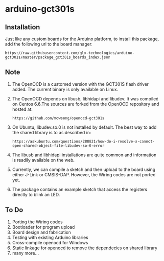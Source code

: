 # arduino-gct301s

## Installation
Just like any custom boards for the Arduino platform, to install this package, add the following url to the board manager:

`https://raw.githubusercontent.com/glx-technologies/arduino-gct301s/master/package_gct301s_boards_index.json`

## Note
1. The OpenOCD is a customed version with the GCT301S flash driver added. The current binary is only available on Linux.
2. The OpenOCD depends on libusb, libhidapi and libudev. It was compiled on Centos 6.6.The sources are forked from the OpenOCD repository and hosted at:

    `https://github.com/mowsong/openocd-gct301s`

3. On Ubuntu, libudev.so.0 is not installed by default. The best way to add the shared library is to as described in:

    `https://askubuntu.com/questions/288821/how-do-i-resolve-a-cannot-open-shared-object-file-libudev-so-0-error`

4. The libusb and libhidapi installations are quite common and information is readily available on the web.
5. Currently, we can compile a sketch and then upload to the board using either J-Link or CMSIS-DAP. However, the Wiring codes are not ported yet. 
6. The package contains an example sketch that access the registers directly to blink an LED.

## To Do
1. Porting the Wiring codes
2. Bootloader for program upload
3. Board design and fabrication
4. Testing with existing Arduino libraries
5. Cross-compile openocd for Windows
6. Static linkage for openocd to remove the dependecies on shared library
7. many more...
